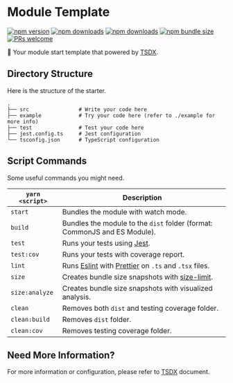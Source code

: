 # Module Template

[![npm version](https://img.shields.io/npm/v/@kks-web/module-template?style=flat-square)](https://www.npmjs.com/package/@kks-web/module-template)
[![npm downloads](https://img.shields.io/npm/dm/@kks-web/module-template?style=flat-square)](https://www.npmtrends.com/@kks-web/module-template)
[![npm downloads](https://img.shields.io/npm/dt/@kks-web/module-template?style=flat-square)](https://www.npmtrends.com/@kks-web/module-template)
[![npm bundle size](https://img.shields.io/bundlephobia/minzip/@kks-web/module-template?style=flat-square)](https://bundlephobia.com/result?p=@kks-web/module-template)
[![PRs welcome](https://img.shields.io/badge/PRs-welcome-brightgreen?style=flat-square)](../../CONTRIBUTING.md)

🚀 Your module start template that powered by [TSDX](https://tsdx.io).

## Directory Structure

Here is the structure of the starter.

```
.
├── src                # Write your code here
├── example            # Try your code here (refer to ./example for more info)
├── test               # Test your code here
├── jest.config.ts     # Jest configuration
└── tsconfig.json      # TypeScript configuration
```

## Script Commands

Some useful commands you might need.

| `yarn <script>` | Description                                                                                       |
| --------------- | ------------------------------------------------------------------------------------------------- |
| `start`         | Bundles the module with watch mode.                                                               |
| `build`         | Bundles the module to the `dist` folder (format: CommonJS and ES Module).                         |
| `test`          | Runs your tests using [Jest](https://jestjs.io).                                                  |
| `test:cov`      | Runs your tests with coverage report.                                                             |
| `lint`          | Runs [Eslint](https://eslint.org) with [Prettier](https://prettier.io) on `.ts` and `.tsx` files. |
| `size`          | Creates bundle size snapshots with [size-limit](https://github.com/ai/size-limit).                |
| `size:analyze`  | Creates bundle size snapshots with visualized analysis.                                           |
| `clean`         | Removes both `dist` and testing coverage folder.                                                  |
| `clean:build`   | Removes `dist` folder.                                                                            |
| `clean:cov`     | Removes testing coverage folder.                                                                  |

## Need More Information?

For more information or configuration, please refer to [TSDX](https://tsdx.io) document.
